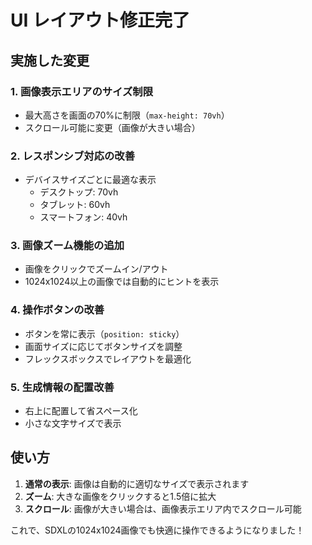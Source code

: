 # UI レイアウト修正完了

## 実施した変更

### 1. 画像表示エリアのサイズ制限
- 最大高さを画面の70%に制限（`max-height: 70vh`）
- スクロール可能に変更（画像が大きい場合）

### 2. レスポンシブ対応の改善
- デバイスサイズごとに最適な表示
  - デスクトップ: 70vh
  - タブレット: 60vh
  - スマートフォン: 40vh

### 3. 画像ズーム機能の追加
- 画像をクリックでズームイン/アウト
- 1024x1024以上の画像では自動的にヒントを表示

### 4. 操作ボタンの改善
- ボタンを常に表示（`position: sticky`）
- 画面サイズに応じてボタンサイズを調整
- フレックスボックスでレイアウトを最適化

### 5. 生成情報の配置改善
- 右上に配置して省スペース化
- 小さな文字サイズで表示

## 使い方

1. **通常の表示**: 画像は自動的に適切なサイズで表示されます
2. **ズーム**: 大きな画像をクリックすると1.5倍に拡大
3. **スクロール**: 画像が大きい場合は、画像表示エリア内でスクロール可能

これで、SDXLの1024x1024画像でも快適に操作できるようになりました！
